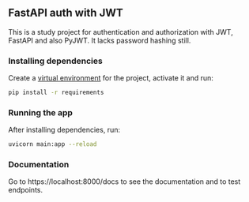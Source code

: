 ## FastAPI auth with JWT

This is a study project for authentication and authorization with JWT, FastAPI and also
PyJWT. It lacks password hashing still.

### Installing dependencies

Create a [virtual environment](https://docs.python.org/3/tutorial/venv.html) for the
project, activate it and run:

```bash
pip install -r requirements
```

### Running the app

After installing dependencies, run:

```bash
uvicorn main:app --reload
```

### Documentation

Go to https://localhost:8000/docs to see the documentation and to test endpoints.
